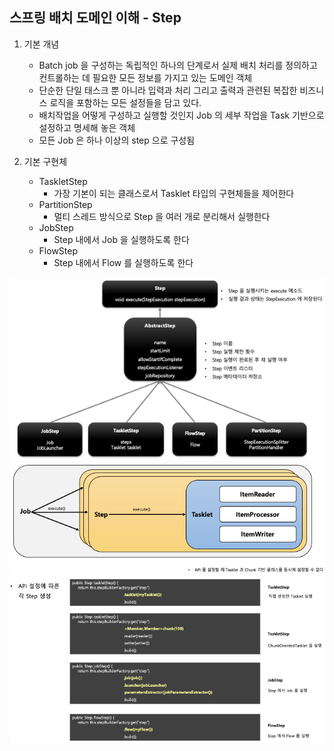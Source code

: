 ## 스프링 배치 도메인 이해 - Step

1. 기본 개념
   - Batch job 을 구성하는 독립적인 하나의 단계로서 실제 배치 처리를 정의하고 컨트롤하는 데 필요한 모든 정보를 가지고 있는 도메인 객체
   - 단순한 단일 태스크 뿐 아니라 입력과 처리 그리고 출력과 관련된 복잡한 비즈니스 로직을 포함하는 모든 설정들을 담고 있다.
   - 배치작업을 어떻게 구성하고 실행할 것인지 Job 의 세부 작업을 Task 기반으로 설정하고 명세해 놓은 객체
   - 모든 Job 은 하나 이상의 step 으로 구성됨

2. 기본 구현체
   - TaskletStep
     - 가장 기본이 되는 클래스로서 Tasklet 타입의 구현체들을 제어한다
   - PartitionStep
     - 멀티 스레드 방식으로 Step 을 여러 개로 분리해서 실행한다
   - JobStep
     - Step 내에서 Job 을 실행하도록 한다
   - FlowStep
     - Step 내에서 Flow 를 실행하도록 한다

<img src="../../images/step.png" alt="step">  
<img src="../../images/step-flow.png" alt="step-flow">  
<img src="../../images/steps.png" alt="steps">  
